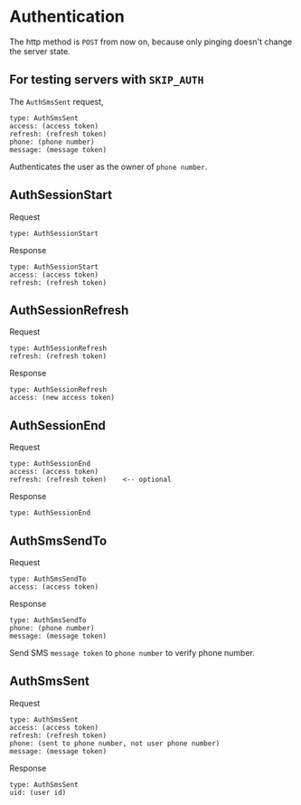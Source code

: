 # Authentication

The http method is `POST` from now on, because only pinging doesn't change the server state.

## For testing servers with `SKIP_AUTH`

The `AuthSmsSent` request,

    type: AuthSmsSent
    access: (access token)
    refresh: (refresh token)
    phone: (phone number)
    message: (message token)

Authenticates the user as the owner of `phone number`.

## AuthSessionStart

Request

    type: AuthSessionStart

Response

    type: AuthSessionStart
    access: (access token)
    refresh: (refresh token)

## AuthSessionRefresh

Request

    type: AuthSessionRefresh
    refresh: (refresh token)

Response

    type: AuthSessionRefresh
    access: (new access token)

## AuthSessionEnd

Request

    type: AuthSessionEnd
    access: (access token)
    refresh: (refresh token)    <-- optional

Response

    type: AuthSessionEnd

## AuthSmsSendTo

Request

    type: AuthSmsSendTo
    access: (access token)

Response

    type: AuthSmsSendTo
    phone: (phone number)
    message: (message token)

Send SMS `message token` to `phone number` to verify phone number.

## AuthSmsSent

Request

    type: AuthSmsSent
    access: (access token)
    refresh: (refresh token)
    phone: (sent to phone number, not user phone number)
    message: (message token)

Response

    type: AuthSmsSent
    uid: (user id)
